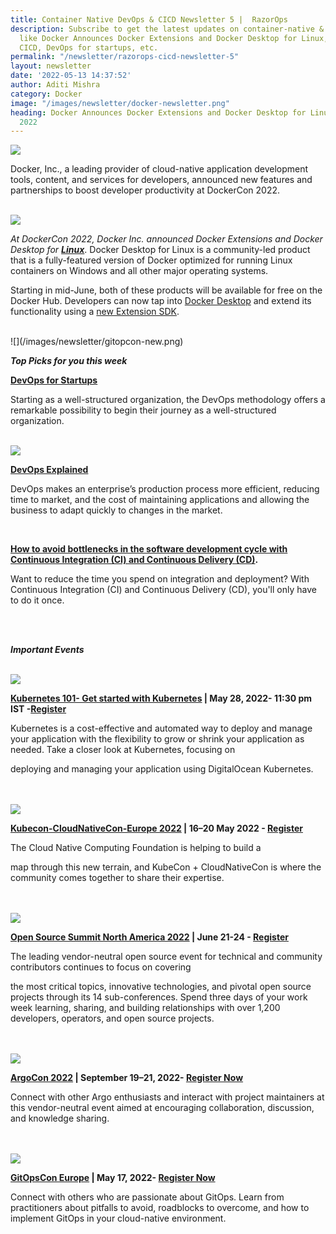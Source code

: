 ```yaml
---
title: Container Native DevOps & CICD Newsletter 5 |  RazorOps
description: Subscribe to get the latest updates on container-native & DevOps news
  like Docker Announces Docker Extensions and Docker Desktop for Linux, Concepts of
  CICD, DevOps for startups, etc.
permalink: "/newsletter/razorops-cicd-newsletter-5"
layout: newsletter
date: '2022-05-13 14:37:52'
author: Aditi Mishra
category: Docker
image: "/images/newsletter/docker-newsletter.png"
heading: Docker Announces Docker Extensions and Docker Desktop for Linux at DockerCon
  2022
---
```


![](/images/newsletter/docker-newsletter.png)
<br>

Docker, Inc., a leading provider of cloud-native application development tools, content, and services for developers, announced new features and partnerships to boost developer productivity at DockerCon 2022.

<br>
<div class="row">
    <div class="col-sm-6">
      <img src="/images/newsletter/docker-2022.png">
    </div>
    <div class="col-sm-6">
    <p><i>At DockerCon 2022, Docker Inc. announced Docker Extensions and Docker Desktop for <a href="https://dockr.ly/3l4pSea" target="_blank"><b>Linux</b></a></i>. Docker Desktop for Linux is a community-led product that is a fully-featured version of Docker optimized for running Linux containers on Windows and all other major operating systems.</p>
    </div>
</div>

Starting in mid-June, both of these products will be available for free on the Docker Hub. Developers can now tap into [Docker Desktop](https://dockr.ly/3l8V6AI) and extend its functionality using a [new Extension SDK](https://dockr.ly/3sB9cz8).

<br>
![](/images/newsletter/gitopcon-new.png)
<br>

***Top Picks for you this week***
<br>

**[DevOps for Startups](https://bit.ly/3N9dlSA)**

Starting as a well-structured organization, the DevOps methodology offers a remarkable possibility to begin their journey as a well-structured organization.

<br>
<div class="row">
    <div class="col-sm-8">
      <img src="/images/newsletter/devops-razorops.png">
    </div>
    <div class="col-sm-4">
    <p><a href="https://bit.ly/3laLcP0" target="_blank"><b>DevOps Explained</b></a></p>
    <p>
DevOps makes an enterprise’s production process more efficient, reducing time to market, and the cost of maintaining applications and allowing the business to adapt quickly to changes in the market.</p>
    </div>
</div>
<br>

**[How to avoid bottlenecks in the software development cycle with Continuous Integration (CI) and Continuous Delivery (CD)](https://bit.ly/37GXwn4).**

Want to reduce the time you spend on integration and deployment? With Continuous Integration (CI) and Continuous Delivery (CD), you'll only have to do it once.



<br>
<br>

***Important Events***

<br>
<div class="row">
    <div class="col-sm-8">
      <img src="/images/newsletter/Get started with Kubernetes.png">
    </div>
    <div class="col-sm-4">
     <p><b><a href="https://bit.ly/3LfO0F8" target="_blank">Kubernetes 101- Get started with Kubernetes</a> | May 28, 2022- 11:30 pm IST -<a href="https://bit.ly/3MFInkU" target="_blank">Register</a></b>
    </p>
    <p>
Kubernetes is a cost-effective and automated way to deploy and manage your application with the flexibility to grow or shrink your application as needed. Take a closer look at Kubernetes, focusing on </p>
    </div>
</div>
<p>deploying and managing your application using DigitalOcean Kubernetes.</p>
<br>



<br>
<div class="row">
    <div class="col-sm-8">
      <img src="/images/newsletter/kubecon-cloudnativecon.png">
    </div>
    <div class="col-sm-4">
     <p><b><a href="https://events.linuxfoundation.org/kubecon-cloudnativecon-europe/?utm_source=Google&utm_medium=Search&utm_campaign=KC+EU+2022&utm_id=KC+EU+2022&gclid=CjwKCAjw9qiTBhBbEiwAp-GE0YES7xnFJMq8m0yMEXAaB87XAcasOsyABVIgWStR-5JbE2Rua1t5lBoCxF0QAvD_BwE">Kubecon-CloudNativeCon-Europe 2022</a> | 16–20 May 2022 - <a href="https://events.linuxfoundation.org/kubecon-cloudnativecon-europe/register/">Register</a></b></p>
    <p>
    The Cloud Native Computing Foundation is helping to build a 
    </p>
    </div>
</div>
<p>map through this new terrain, and KubeCon + CloudNativeCon is where the community comes together to share their expertise.</p>
<br>



<br>
<div class="row">
    <div class="col-sm-8">
      <img src="/images/newsletter/open-source-summit.png">
    </div>
    <div class="col-sm-4">
     <p><b><a href="https://bit.ly/3La9QK7">Open Source Summit North America 2022</a>  | June 21-24 - <a href="https://bit.ly/39j9408">Register</a></b></p>
    <p>
    The leading vendor-neutral open source event for technical and community contributors continues to focus on covering 
    </p>
    </div>
</div>
<p>the most critical topics, innovative technologies, and pivotal open source projects through its 14 sub-conferences. Spend three days of your work week learning, sharing, and building relationships with over 1,200 developers, operators, and open source projects.</p>
<br>


<br>
<div class="row">
    <div class="col-sm-8">
      <img src="/images/newsletter/argocon-razorops.png">
    </div>
    <div class="col-sm-4">
<p><b><a href="https://bit.ly/3McfwF5">ArgoCon 2022</a> | September 19–21, 2022- <a href="https://bit.ly/3MeVYzO">Register Now</a></b></p>
    <p>
  Connect with other Argo enthusiasts and interact with project maintainers at this vendor-neutral event aimed at encouraging collaboration, discussion, and knowledge sharing.
    </p>
    </div>
</div>
<br>


<br>
<div class="row">
    <div class="col-sm-8">
      <img src="/images/newsletter/gitopscon-europe.png">
    </div>
    <div class="col-sm-4">
  <p><b><a href="https://bit.ly/3wnYRHP">GitOpsCon Europe</a> | May 17, 2022- <a href="https://bit.ly/3FJFj55">Register Now</a></b></p>
    <p>
Connect with others who are passionate about GitOps. Learn from practitioners about pitfalls to avoid, roadblocks to overcome, and how to implement GitOps in your cloud-native environment.    </p>
    </div>
</div>

<br>




<br>
<br>
<br>
